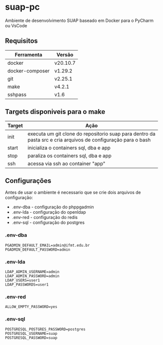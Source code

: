 # suap-pc

Ambiente de desenvolvimento SUAP baseado em Docker para o PyCharm ou VsCode

## Requisitos

| Ferramenta      | Versão    |
|-----------------|-----------|
| docker          | v20.10.7  |
| docker-composer | v1.29.2   |
| git             | v2.25.1   |
| make            | v4.2.1    |
| sshpass         | v1.6      |

## Targets disponiveis para o make

| Target | Ação                                       |
|--------|--------------------------------------------|
| init   | executa um git clone do repositorio suap para dentro da pasta src e cria arquivos de configuração para o bash |
| start  | inicializa o containers sql, dba e app     |
| stop   | paraliza os containers sql, dba e app      |
| ssh    | acessa via ssh ao container "app"          |

## Configurações

Antes de usar o ambiente é necessario que se crie dois arquivos de configuração:

* .env-dba - configuração do phppgadmin
* .env-lda - configuração do openldap
* .env-red - configuração do redis
* .env-sql - configuração do postgres

### .env-dba

```
PGADMIN_DEFAULT_EMAIL=admin@ifmt.edu.br
PGADMIN_DEFAULT_PASSWORD=admin
```

### .env-lda

```
LDAP_ADMIN_USERNAME=admin
LDAP_ADMIN_PASSWORD=admin
LDAP_USERS=user1
LDAP_PASSWORDS=user1
```

### .env-red

```
ALLOW_EMPTY_PASSWORD=yes
```

### .env-sql

```
POSTGRESQL_POSTGRES_PASSWORD=postgres
POSTGRESQL_USERNAME=suap
POSTGRESQL_PASSWORD=suap
```

